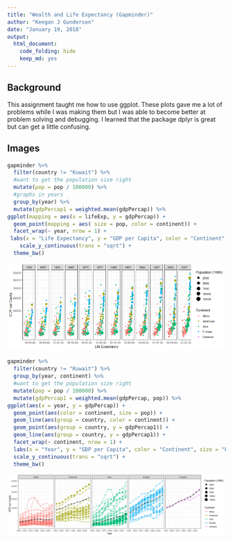 ```yaml
---
title: "Wealth and Life Expectancy (Gapminder)"
author: "Keegan J Gunderson"
date: "January 19, 2018"
output: 
  html_document: 
    code_folding: hide
    keep_md: yes
---
```


## Background

This assignment taught me how to use ggplot. These plots gave me a lot of problems while I was making them but I was able to become better at problem solving and debugging. I learned that the package dplyr is great but can get a little confusing.




## Images 

```r
gapminder %>%
  filter(country != "Kuwait") %>%
  #want to get the population size right 
  mutate(pop = pop / 100000) %>%
  #graphs in years
  group_by(year) %>%
  mutate(gdpPercap1 = weighted.mean(gdpPercap)) %>% 
ggplot(mapping = aes(x = lifeExp, y = gdpPercap)) + 
  geom_point(mapping = aes( size = pop, color = continent)) +
  facet_wrap(~ year, nrow = 1) +
 labs(x = "Life Expectancy", y = "GDP per Capita", color = "Continent", size = "Population (100K)") +
    scale_y_continuous(trans = "sqrt") +
  theme_bw()
```

![](WealthandLifeExpectancy_Gapminder__files/figure-html/unnamed-chunk-1-1.png)<!-- -->


```r
gapminder %>%
  filter(country != "Kuwait") %>%
  group_by(year, continent) %>% 
  #want to get the population size right 
  mutate(pop = pop / 100000) %>%
  mutate(gdpPercap1 = weighted.mean(gdpPercap, pop)) %>%
ggplot(aes(x = year, y = gdpPercap)) + 
  geom_point(aes(color = continent, size = pop)) +
  geom_line(aes(group = country, color = continent)) +
  geom_point(aes(group = country, y = gdpPercap1)) +
  geom_line(aes(group = country, y = gdpPercap1)) +
  facet_wrap(~ continent, nrow = 1) +
  labs(x = "Year", y = "GDP per Capita", color = "Continent", size = "Population (100K)") +
  scale_y_continuous(trans = "sqrt") +
  theme_bw()
```

![](WealthandLifeExpectancy_Gapminder__files/figure-html/unnamed-chunk-2-1.png)<!-- -->
    
